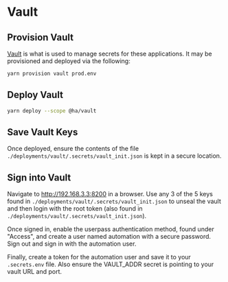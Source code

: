 # Vault

## Provision Vault

[Vault](https://www.vaultproject.io/) is what is used to manage secrets for these applications. It may be provisioned and deployed via the following:

```sh
yarn provision vault prod.env
```

## Deploy Vault

```bash
yarn deploy --scope @ha/vault
```

## Save Vault Keys

Once deployed, ensure the contents of the file `./deployments/vault/.secrets/vault_init.json` is kept in a secure location.

## Sign into Vault

Navigate to http://192.168.3.3:8200 in a browser. Use any 3 of the 5 keys found in `./deployments/vault/.secrets/vault_init.json` to unseal the vault and then login with the root token (also found in `./deployments/vault/.secrets/vault_init.json`).

Once signed in, enable the userpass authentication method, found under "Access", and create a user named automation with a secure password. Sign out and sign in with the automation user.

Finally, create a token for the automation user and save it to your `.secrets.env` file. Also ensure the VAULT_ADDR secret is pointing to your vault URL and port.
